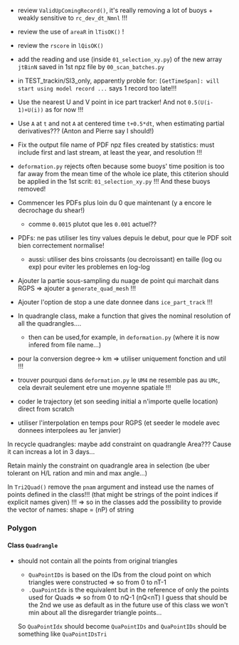 
* review `ValidUpComingRecord()`, it's really removing a lot of buoys + weakly sensitive to `rc_dev_dt_Nmnl` !!!

* review the use of `areaR` in `lTisOK()` !

* review the `rscore` in `lQisOK()`




* add the reading and use (inside `01_selection_xy.py`) of the new array `jtBinN` saved in 1st npz file by `00_scan_batches.py`


* in TEST_trackin/SI3_only, apparently proble for: `[GetTimeSpan]: will start using model record ...` says 1 record too late!!!





* Use the nearest U and V point in ice part tracker! And not `0.5(U(i-1)+U(i))` as for now !!!

* Use `A` at `t` and not `A` at centered time `t+0.5*dt`, when estimating partial derivatives??? (Anton and Pierre say I should!)




* Fix the output file name of PDF npz files created by statistics: must include first and last stream, at least the year, and resolution !!!




* `deformation.py` rejects often because some buoys' time position is too far away from the mean time of the whole ice plate,
  this ctiterion should be applied in the 1st scrit: `01_selection_xy.py` !!! And these buoys removed!




* Commencer les PDFs plus loin du 0 que maintenant (y a encore le decrochage du shear!)
   * comme `0.0015` plutot que les `0.001` actuel??


* PDFs: ne pas utiliser les tiny values depuis le debut, pour que le PDF soit bien correctement normalise!
  * aussi: utiliser des bins croissants (ou decroissant) en taille (log ou exp) pour eviter les problemes en log-log

* Ajouter la partie sous-sampling du nuage de point qui marchait dans RGPS => ajouter a `generate_quad_mesh` !!!

* Ajouter l'option de stop a une date donnee dans `ice_part_track` !!!

* In quadrangle class, make a function that gives the nominal resolution of all the quadrangles....
  - then can be used,for example, in `deformation.py` (where it is now infered from file name...)






* pour la conversion degree-> km => utiliser uniquement fonction and util !!!

* trouver pourquoi dans `deformation.py` le `UM4` ne resemble pas au `UMc`, cela devrait seulement etre une moyenne spatiale !!!

* coder le trajectory (et son seeding initial a n'importe quelle location) direct from scratch
 
* utiliser l'interpolation en temps pour RGPS (et seeder le modele avec donnees interpolees au 1er janvier)



In recycle quadrangles: maybe add constraint on quadrangle Area??? Cause it can increas a lot in 3 days...


Retain mainly the constraint on quadrangle area in selection (be uber tolerant on H/L ration and min and max angle...)


















In `Tri2Quad()` remove the `pnam` argument and instead use the names of points defined in the class!!! (that might be strings of the point indices if explicit names given) !!!
=> so in the classes add the possibility to provide the vector of names: shape = (nP) of string










### Polygon

#### Class `Quadrangle`
- should not contain all the points from original triangles
  - `QuaPointIDs` is based on the IDs from the cloud point on which triangles were constructed => so from 0 to nT-1
  - `.QuaPointIdx` is the equivalent but in the reference of only the points used for Quads => so from 0 to nQ-1   (nQ<nT)
  I guess that should be the 2nd we use as default as in the future use of this class we won't min about all the disregarder triangle points...
  
  So `QuaPointIdx` should become `QuaPointIDs`
  and `QuaPointIDs` should be something like `QuaPointIDsTri`
  
  
